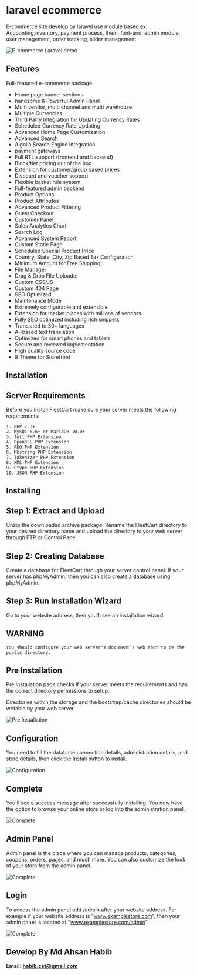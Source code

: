 # laravel ecommerce
E-commerce site develop by laravel use module based ex: Accounting,inventory, payment process, them, font-end, admin module, user management, order tracking, slider management

![E-commerce Laravel demo](https://github.com/habib45/laravel-e-commerce/blob/main/demo/e-comarce.png)

## Features

Full-featured e-commerce package:

* Home page banner sections
* handsome & Powerful Admin Panel
* Multi vendor, multi channel and multi warehouse
* Multiple Currencies
* Third Party Integration for Updating Currency Rates
* Scheduled Currency Rate Updating
* Advanced Home Page Customization
* Advanced Search
* Algolia Search Engine Integration
* payment gateways
* Full RTL support (frontend and backend)
* Block/tier pricing out of the box
* Extension for customer/group based prices
* Discount and voucher support
* Flexible basket rule system
* Full-featured admin backend
* Product Options
* Product Attributes
* Advanced Product Filtering
* Guest Checkout
* Customer Panel
* Sales Analytics Chart
* Search Log
* Advanced System Report
* Custom Static Page
* Scheduled Special Product Price
* Country, State, City, Zip Based Tax Configuration
* Minimum Amount for Free Shipping
* File Manager
* Drag & Drop File Uploader
* Custom CSS/JS
* Custom 404 Page
* SEO Optimized
* Maintenance Mode
* Extremely configurable and extensible
* Extension for market places with millions of vendors
* Fully SEO optimized including rich snippets
* Translated to 30+ languages
* AI-based text translation
* Optimized for smart phones and tablets
* Secure and reviewed implementation
* High quality source code
* 8 Theme for Storefront

## Installation

## Server Requirements

Before you install FleetCart make sure your server meets the following requirements:
```
1. PHP 7.3+
2. MySQL 5.6+ or MariaDB 10.0+
3. Intl PHP Extension
4. OpenSSL PHP Extension
5. PDO PHP Extension
6. Mbstring PHP Extension
7. Tokenizer PHP Extension
8. XML PHP Extension
9. Ctype PHP Extension
10. JSON PHP Extension 

```
## Installing

## Step 1: Extract and Upload
Unzip the downloaded archive package. Rename the FleetCart directory to your desired directory name and upload the directory to your web server through FTP or Control Panel.

## Step 2: Creating Database
Create a database for FleetCart through your server control panel. If your server has phpMyAdmin, then you can also create a database using phpMyAdmin.

## Step 3: Run Installation Wizard
Go to your website address, then you'll see an installation wizard.




## WARNING
```
You should configure your web server's document / web root to be the public directory.

``` 
## Pre Installation

Pre Installation page checks if your server meets the requirements and has the correct directory permissions to setup.

Directories within the storage and the bootstrap/cache directories should be writable by your web server.


![Pre Installation](https://github.com/habib45/laravel-e-commerce/blob/main/demo/install-page-pre-installation-step.png?raw=true)



## Configuration
You need to fill the database connection details, administration details, and store details, then click the Install button to install.

![Configuration](https://github.com/habib45/laravel-e-commerce/blob/main/demo/install-page-configuration-step.png?raw=true)

## Complete
You'll see a success message after successfully installing. You now have the option to browse your online store or log into the administration panel.

![Complete](https://github.com/habib45/laravel-e-commerce/blob/main/demo/install-page-complete-step.png?raw=true)



## Admin Panel
Admin panel is the place where you can manage products, categories, coupons, orders, pages, and much more. You can also customize the look of your store from the admin panel.

![Complete](https://github.com/habib45/laravel-e-commerce/blob/main/demo/admin-panel-login-page.png?raw=true)

## Login
To access the admin panel add /admin after your website address. For example if your website address is "www.examplestore.com", then your admin panel is located at "www.examplestore.com/admin".


![Complete](https://github.com/habib45/laravel-e-commerce/blob/main/demo/dashboard.png?raw=true)


## Develop By Md Ahsan Habib
**Email: habib.cst@gmail.com** 
